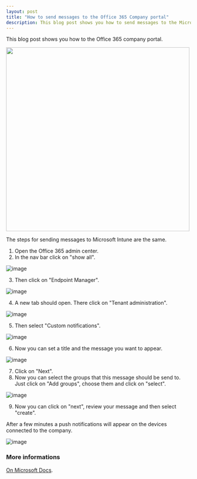```yaml
---
layout: post
title: "How to send messages to the Office 365 Company portal"
description: This blog post shows you how to send messages to the Microsoft Company portal as a Office 365 admin.
---
```


This blog post shows you how to the Office 365 company portal. 

<img src="https://user-images.githubusercontent.com/58633848/156612073-18141321-6199-41ef-ab65-3ff7787fc724.jpeg" width="500px" />

The steps for sending messages to Microsoft Intune are the same.

1. Open the Office 365 admin center.
2. In the nav bar click on "show all".

![image](https://user-images.githubusercontent.com/58633848/156609477-f4647527-1ed7-453c-a346-367d96928e7c.png)

3. Then click on "Endpoint Manager".

![image](https://user-images.githubusercontent.com/58633848/156609755-78d41bec-fd5d-46fb-a8ba-f91204353f84.png)

4. A new tab should open. There click on "Tenant administration".

![image](https://user-images.githubusercontent.com/58633848/156610705-cebdbc5a-ea7e-4932-94bc-8ccde06d6bf8.png)

5. Then select "Custom notifications".

![image](https://user-images.githubusercontent.com/58633848/156610116-75f2135b-968e-4096-8d27-652727a0ebe6.png)

6. Now you can set a title and the message you want to appear.

![image](https://user-images.githubusercontent.com/58633848/156610430-ca578170-0c02-418c-9226-6cb1ca1fc5dc.png)

7. Click on "Next".
8. Now you can select the groups that this message should be send to. Just click on "Add groups", choose them and click on "select".

![image](https://user-images.githubusercontent.com/58633848/156610935-33f8bccd-0b4a-4c01-a253-8cf21a7acbfa.png)

9. Now you can click on "next", review your message and then select "create".

After a few minutes a push notifications will appear on the devices connected to the company.

![image](https://user-images.githubusercontent.com/58633848/156611825-2c4d19ed-5a65-4963-9d7c-a30e1af39056.png) 

### More informations

[On Microsoft Docs](https://docs.microsoft.com/en-us/mem/intune/remote-actions/custom-notifications).
